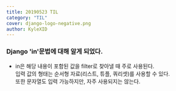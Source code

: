 ```yaml
---
title: 20190523 TIL
category: "TIL"
cover: django-logo-negative.png
author: KyleXID
---
```


### Django 'in'문법에 대해 알게 되었다.
- in은 해당 내용이 포함된 값을 filter로 찾아낼 때 주로 사용된다.  
  입력 값의 형태는 순서형 자료(리스트, 튜플, 쿼리셋)를 사용할 수 있다.  
  또한 문자열도 입력 가능하지만, 자주 사용되지는 않는다.

